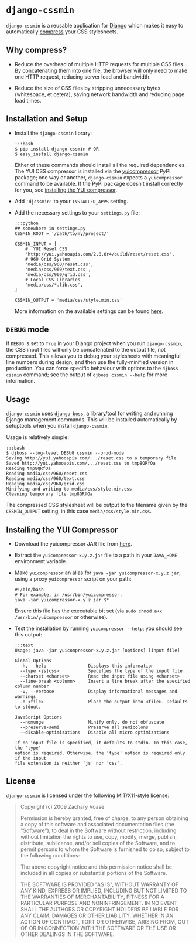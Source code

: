 <!--*-markdown-*-->

# `django-cssmin`

`django-cssmin` is a reusable application for [Django][] which makes it easy to
automatically [compress][] your CSS stylesheets.

  [django]: http://www.djangoproject.com/
  [compress]: http://developer.yahoo.com/yui/compressor/


## Why compress?

*   Reduce the overhead of multiple HTTP requests for multiple CSS files. By
    concatenating them into one file, the browser will only need to make one
    HTTP request, reducing server load and bandwidth.

*   Reduce the size of CSS files by stripping unnecessary bytes (whitespace, et
    cetera), saving network bandwidth and reducing page load times.

## Installation and Setup

*   Install the `django-cssmin` library:
    
        :::bash
        $ pip install django-cssmin # OR
        $ easy_install django-cssmin
    
    Either of these commands should install all the required dependencies. The
    YUI CSS compressor is installed via the [yuicompressor][] PyPI package; one
    way or another, `django-cssmin` expects a `yuicompressor` command to be
    available. If the PyPI package doesn’t install correctly for you, see
    [installing the YUI compressor](#installing-the-yui-compressor).

[yuicompressor]: http://pypi.python.org/pypi/yuicompressor

*   Add `'djcssmin'` to your `INSTALLED_APPS` setting.

*   Add the necessary settings to your `settings.py` file:

        :::python
        ## somewhere in settings.py
        CSSMIN_ROOT = '/path/to/my/project/'
        
        CSSMIN_INPUT = [
            #  YUI Reset CSS
            'http://yui.yahooapis.com/2.8.0r4/build/reset/reset.css',
            # 960 Grid System
            'media/css/960/reset.css',
            'media/css/960/text.css',
            'media/css/960/grid.css',
            # Local CSS Libraries
            'media/css/*.lib.css',
        ]

        CSSMIN_OUTPUT = 'media/css/style.min.css'
    
    More information on the available settings can be found [here](/settings).


## `DEBUG` mode

If `DEBUG` is set to `True` in your Django project when you run `django-cssmin`,
the CSS input files will only be concatenated to the output file, not
compressed. This allows you to debug your stylesheets with meaningful line
numbers during design, and then use the fully-minified version in production.
You can force specific behaviour with options to the `djboss cssmin` command;
see the output of `djboss cssmin --help` for more information.


## Usage

`django-cssmin` uses [`django-boss`][djboss], a library/tool for writing and
running Django management commands. This will be installed automatically by
setuptools when you install `django-cssmin`.

  [djboss]: http://bitbucket.org/zacharyvoase/django-boss

Usage is relatively simple:

    :::bash
    $ djboss --log-level DEBUG cssmin --prod-mode
    Saving http://yui.yahooapis.com/.../reset.css to a temporary file
    Saved http://yui.yahooapis.com/.../reset.css to tmp8QRfOa
    Reading tmp8QRfOa
    Reading media/css/960/reset.css
    Reading media/css/960/text.css
    Reading media/css/960/grid.css
    Minifying and writing to media/css/style.min.css
    Cleaning temporary file tmp8QRfOa

The compressed CSS stylesheet will be output to the filename given by the
`CSSMIN_OUTPUT` setting, in this case `media/css/style.min.css`.


## Installing the YUI Compressor

*   Download the yuicompressor JAR file from
    [here](http://yuilibrary.com/downloads/#yuicompressor).

*   Extract the `yuicompressor-x.y.z.jar` file to a path in your `JAVA_HOME`
    environment variable.

*   Make `yuicompressor` an alias for `java -jar yuicompressor-x.y.z.jar`,
    using a proxy `yuicompressor` script on your path:

        #!/bin/bash
        # For example, in /usr/bin/yuicompressor:
        java -jar yuicompressor-x.y.z.jar $*
    
    Ensure this file has the executable bit set (via
    `sudo chmod a+x /usr/bin/yuicompressor` or otherwise).

*   Test the installation by running `yuicompressor --help`; you should see this
    output:
    
        :::text
        Usage: java -jar yuicompressor-x.y.z.jar [options] [input file]
        
        Global Options
          -h, --help                Displays this information
          --type <js|css>           Specifies the type of the input file
          --charset <charset>       Read the input file using <charset>
          --line-break <column>     Insert a line break after the specified column number
          -v, --verbose             Display informational messages and warnings
          -o <file>                 Place the output into <file>. Defaults to stdout.
        
        JavaScript Options
          --nomunge                 Minify only, do not obfuscate
          --preserve-semi           Preserve all semicolons
          --disable-optimizations   Disable all micro optimizations
        
        If no input file is specified, it defaults to stdin. In this case, the 'type'
        option is required. Otherwise, the 'type' option is required only if the input
        file extension is neither 'js' nor 'css'.


## License

`django-cssmin` is licensed under the following MIT/X11-style license:

> Copyright (c) 2009 Zachary Voase
> 
> Permission is hereby granted, free of charge, to any person
> obtaining a copy of this software and associated documentation
> files (the "Software"), to deal in the Software without
> restriction, including without limitation the rights to use,
> copy, modify, merge, publish, distribute, sublicense, and/or sell
> copies of the Software, and to permit persons to whom the
> Software is furnished to do so, subject to the following
> conditions:
> 
> The above copyright notice and this permission notice shall be
> included in all copies or substantial portions of the Software.
> 
> THE SOFTWARE IS PROVIDED "AS IS", WITHOUT WARRANTY OF ANY KIND,
> EXPRESS OR IMPLIED, INCLUDING BUT NOT LIMITED TO THE WARRANTIES
> OF MERCHANTABILITY, FITNESS FOR A PARTICULAR PURPOSE AND
> NONINFRINGEMENT. IN NO EVENT SHALL THE AUTHORS OR COPYRIGHT
> HOLDERS BE LIABLE FOR ANY CLAIM, DAMAGES OR OTHER LIABILITY,
> WHETHER IN AN ACTION OF CONTRACT, TORT OR OTHERWISE, ARISING
> FROM, OUT OF OR IN CONNECTION WITH THE SOFTWARE OR THE USE OR
> OTHER DEALINGS IN THE SOFTWARE.